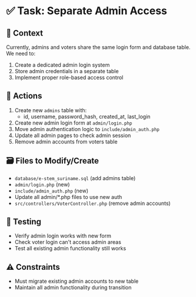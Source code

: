 # ✅ Task: Separate Admin Access

## 🧠 Context
Currently, admins and voters share the same login form and database table. We need to:
1. Create a dedicated admin login system
2. Store admin credentials in a separate table
3. Implement proper role-based access control

## 🔧 Actions
1. Create new `admins` table with:
   - id, username, password_hash, created_at, last_login
2. Create new admin login form at `admin/login.php`
3. Move admin authentication logic to `include/admin_auth.php`
4. Update all admin pages to check admin session
5. Remove admin accounts from voters table

## 🗃️ Files to Modify/Create
- `database/e-stem_suriname.sql` (add admins table)
- `admin/login.php` (new)
- `include/admin_auth.php` (new)
- Update all admin/*.php files to use new auth
- `src/controllers/VoterController.php` (remove admin accounts)

## 📎 Testing
- Verify admin login works with new form
- Check voter login can't access admin areas
- Test all existing admin functionality still works

## ⚠️ Constraints
- Must migrate existing admin accounts to new table
- Maintain all admin functionality during transition